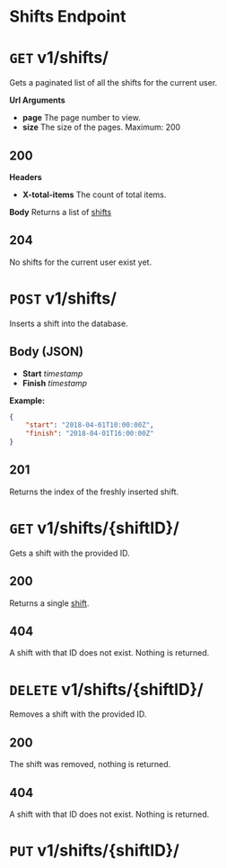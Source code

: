 # Shifts Endpoint

# `GET` v1/shifts/
Gets a paginated list of all the shifts for the current user.

**Url Arguments**
- **page** The page number to view.
- **size** The size of the pages. Maximum: 200

## 200
**Headers**
- **X-total-items** The count of total items.

**Body**
Returns a list of [shifts](../../objects/shift.md)

## 204
No shifts for the current user exist yet.


# `POST` v1/shifts/
Inserts a shift into the database.

## Body (JSON)
- **Start** *timestamp*
- **Finish** *timestamp*

**Example:**
```json
{
    "start": "2018-04-01T10:00:00Z",
    "finish": "2018-04-01T16:00:00Z"
}
```

## 201
Returns the index of the freshly inserted shift.


# `GET` v1/shifts/{shiftID}/
Gets a shift with the provided ID.

## 200
Returns a single [shift](../../objects/shift.md).

## 404
A shift with that ID does not exist. Nothing is returned.

# `DELETE` v1/shifts/{shiftID}/
Removes a shift with the provided ID.


## 200
The shift was removed, nothing is returned.

## 404
A shift with that ID does not exist. Nothing is returned.


# `PUT` v1/shifts/{shiftID}/